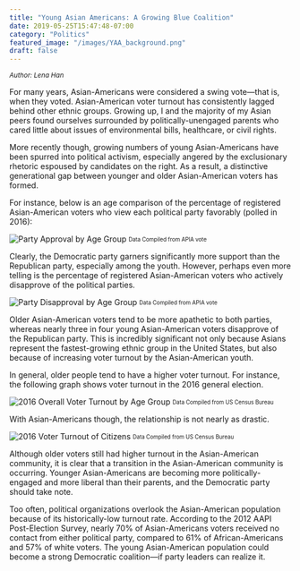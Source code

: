 ```yaml
---
title: "Young Asian Americans: A Growing Blue Coalition"
date: 2019-05-25T15:47:48-07:00
category: "Politics"
featured_image: "/images/YAA_background.png"
draft: false
---
```

<sup>*Author: Lena Han*</sup>

For many years, Asian-Americans were considered a swing vote—that is, when they voted. Asian-American voter turnout has consistently lagged behind other ethnic groups. Growing up, I and the majority of my Asian peers found ourselves surrounded by politically-unengaged parents who cared little about issues of environmental bills, healthcare, or civil rights.

More recently though, growing numbers of young Asian-Americans have been spurred into political activism, especially angered by the exclusionary rhetoric espoused by candidates on the right. As a result, a distinctive generational gap between younger and older Asian-American voters has formed.

For instance, below is an age comparison of the percentage of registered Asian-American voters who view each political party favorably (polled in 2016):

![Party Approval by Age Group](/images/youngasianamericans1.jpg)
<sub><sup>Data Compiled from APIA vote</sup></sub>

Clearly, the Democratic party garners significantly more support than the Republican party, especially among the youth. However, perhaps even more telling is the percentage of registered Asian-American voters who actively disapprove of the political parties.

![Party Disapproval by Age Group](/images/youngasianamericans2.png)
<sub><sup>Data Compiled from APIA vote</sup></sub>

Older Asian-American voters tend to be more apathetic to both parties, whereas nearly three in four young Asian-American voters disapprove of the Republican party. This is incredibly significant not only because Asians represent the fastest-growing ethnic group in the United States, but also because of increasing voter turnout by the Asian-American youth.

In general, older people tend to have a higher voter turnout. For instance, the following graph shows voter turnout in the 2016 general election.

![2016 Overall Voter Turnout by Age Group](/images/youngasianamericans3.png)
<sub><sup>Data Compiled from US Census Bureau</sup></sub>

With Asian-Americans though, the relationship is not nearly as drastic.

![2016  Voter Turnout of Citizens](/images/youngasianamericans4.png)
<sub><sup>Data Compiled from US Census Bureau</sup></sub>

Although older voters still had higher turnout in the Asian-American community, it is clear that a transition in the Asian-American community is occurring. Younger Asian-Americans are becoming more politically-engaged and more liberal than their parents, and the Democratic party should take note.

Too often, political organizations overlook the Asian-American population because of its historically-low turnout rate. According to the 2012 AAPI Post-Election Survey, nearly 70% of Asian-Americans voters received no contact from either political party, compared to 61% of African-Americans and 57% of white voters. The young Asian-American population could become a strong Democratic coalition—if party leaders can realize it.
